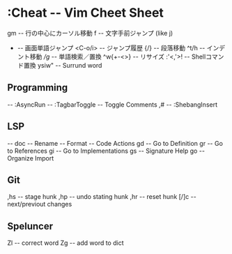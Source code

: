 :Cheat -- Vim Cheet Sheet
==========================
gm -- 行の中心にカーソル移動
f -- 文字手前ジャンプ (like j)
- -- 画面単語ジャンプ
<C-o/i> -- ジャンプ履歴
{/} -- 段落移動
^t/h -- インデント移動
*/g* -- 単語検索／置換
^w{+-<>} -- リサイズ
:'<,'>! -- Shellコマンド置換
ysiw" -- Surrund word

## Programming
<F5> -- :AsyncRun
<F8> -- :TagbarToggle
<C-k> -- Toggle Comments
,# -- :ShebangInsert

## LSP
<F1> -- doc
<F2> -- Rename
<F3> -- Format
<F4> -- Code Actions
gd -- Go to Definition
gr -- Go to References
gi -- Go to Implementations
gs -- Signature Help
go -- Organize Import

## Git
,hs -- stage hunk
,hp -- undo stating hunk
,hr -- reset hunk
[/]c -- next/previout changes

## Speluncer
Zl -- correct word
Zg -- add word to dict
